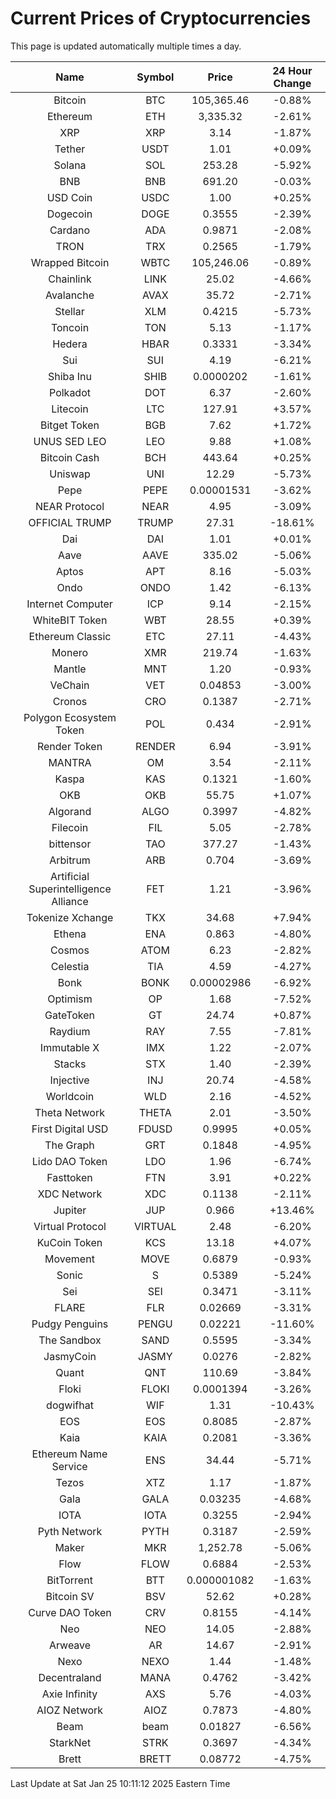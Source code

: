 # Current Prices of Cryptocurrencies
This page is updated automatically multiple times a day.

| Name | Symbol | Price | 24 Hour Change |
| :---: |:---:| :---: | :---: |
| Bitcoin | BTC | 105,365.46 | -0.88% |
| Ethereum | ETH | 3,335.32 | -2.61% |
| XRP | XRP | 3.14 | -1.87% |
| Tether | USDT | 1.01 | +0.09% |
| Solana | SOL | 253.28 | -5.92% |
| BNB | BNB | 691.20 | -0.03% |
| USD Coin | USDC | 1.00 | +0.25% |
| Dogecoin | DOGE | 0.3555 | -2.39% |
| Cardano | ADA | 0.9871 | -2.08% |
| TRON | TRX | 0.2565 | -1.79% |
| Wrapped Bitcoin | WBTC | 105,246.06 | -0.89% |
| Chainlink | LINK | 25.02 | -4.66% |
| Avalanche | AVAX | 35.72 | -2.71% |
| Stellar | XLM | 0.4215 | -5.73% |
| Toncoin | TON | 5.13 | -1.17% |
| Hedera | HBAR | 0.3331 | -3.34% |
| Sui | SUI | 4.19 | -6.21% |
| Shiba Inu | SHIB | 0.0000202 | -1.61% |
| Polkadot | DOT | 6.37 | -2.60% |
| Litecoin | LTC | 127.91 | +3.57% |
| Bitget Token | BGB | 7.62 | +1.72% |
| UNUS SED LEO | LEO | 9.88 | +1.08% |
| Bitcoin Cash | BCH | 443.64 | +0.25% |
| Uniswap | UNI | 12.29 | -5.73% |
| Pepe | PEPE | 0.00001531 | -3.62% |
| NEAR Protocol | NEAR | 4.95 | -3.09% |
| OFFICIAL TRUMP | TRUMP | 27.31 | -18.61% |
| Dai | DAI | 1.01 | +0.01% |
| Aave | AAVE | 335.02 | -5.06% |
| Aptos | APT | 8.16 | -5.03% |
| Ondo | ONDO | 1.42 | -6.13% |
| Internet Computer | ICP | 9.14 | -2.15% |
| WhiteBIT Token | WBT | 28.55 | +0.39% |
| Ethereum Classic | ETC | 27.11 | -4.43% |
| Monero | XMR | 219.74 | -1.63% |
| Mantle | MNT | 1.20 | -0.93% |
| VeChain | VET | 0.04853 | -3.00% |
| Cronos | CRO | 0.1387 | -2.71% |
| Polygon Ecosystem Token | POL | 0.434 | -2.91% |
| Render Token | RENDER | 6.94 | -3.91% |
| MANTRA | OM | 3.54 | -2.11% |
| Kaspa | KAS | 0.1321 | -1.60% |
| OKB | OKB | 55.75 | +1.07% |
| Algorand | ALGO | 0.3997 | -4.82% |
| Filecoin | FIL | 5.05 | -2.78% |
| bittensor | TAO | 377.27 | -1.43% |
| Arbitrum | ARB | 0.704 | -3.69% |
| Artificial Superintelligence Alliance | FET | 1.21 | -3.96% |
| Tokenize Xchange | TKX | 34.68 | +7.94% |
| Ethena | ENA | 0.863 | -4.80% |
| Cosmos | ATOM | 6.23 | -2.82% |
| Celestia | TIA | 4.59 | -4.27% |
| Bonk | BONK | 0.00002986 | -6.92% |
| Optimism | OP | 1.68 | -7.52% |
| GateToken | GT | 24.74 | +0.87% |
| Raydium | RAY | 7.55 | -7.81% |
| Immutable X | IMX | 1.22 | -2.07% |
| Stacks | STX | 1.40 | -2.39% |
| Injective | INJ | 20.74 | -4.58% |
| Worldcoin | WLD | 2.16 | -4.52% |
| Theta Network | THETA | 2.01 | -3.50% |
| First Digital USD | FDUSD | 0.9995 | +0.05% |
| The Graph | GRT | 0.1848 | -4.95% |
| Lido DAO Token | LDO | 1.96 | -6.74% |
| Fasttoken | FTN | 3.91 | +0.22% |
| XDC Network | XDC | 0.1138 | -2.11% |
| Jupiter | JUP | 0.966 | +13.46% |
| Virtual Protocol | VIRTUAL | 2.48 | -6.20% |
| KuCoin Token | KCS | 13.18 | +4.07% |
| Movement | MOVE | 0.6879 | -0.93% |
| Sonic | S | 0.5389 | -5.24% |
| Sei | SEI | 0.3471 | -3.11% |
| FLARE | FLR | 0.02669 | -3.31% |
| Pudgy Penguins | PENGU | 0.02221 | -11.60% |
| The Sandbox | SAND | 0.5595 | -3.34% |
| JasmyCoin | JASMY | 0.0276 | -2.82% |
| Quant | QNT | 110.69 | -3.84% |
| Floki | FLOKI | 0.0001394 | -3.26% |
| dogwifhat | WIF | 1.31 | -10.43% |
| EOS | EOS | 0.8085 | -2.87% |
| Kaia | KAIA | 0.2081 | -3.36% |
| Ethereum Name Service | ENS | 34.44 | -5.71% |
| Tezos | XTZ | 1.17 | -1.87% |
| Gala | GALA | 0.03235 | -4.68% |
| IOTA | IOTA | 0.3255 | -2.94% |
| Pyth Network | PYTH | 0.3187 | -2.59% |
| Maker | MKR | 1,252.78 | -5.06% |
| Flow | FLOW | 0.6884 | -2.53% |
| BitTorrent | BTT | 0.000001082 | -1.63% |
| Bitcoin SV | BSV | 52.62 | +0.28% |
| Curve DAO Token | CRV | 0.8155 | -4.14% |
| Neo | NEO | 14.05 | -2.88% |
| Arweave | AR | 14.67 | -2.91% |
| Nexo | NEXO | 1.44 | -1.48% |
| Decentraland | MANA | 0.4762 | -3.42% |
| Axie Infinity | AXS | 5.76 | -4.03% |
| AIOZ Network | AIOZ | 0.7873 | -4.80% |
| Beam | beam | 0.01827 | -6.56% |
| StarkNet | STRK | 0.3697 | -4.34% |
| Brett | BRETT | 0.08772 | -4.75% |

Last Update at Sat Jan 25 10:11:12 2025 Eastern Time